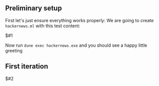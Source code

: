 ## Preliminary setup

First let's just ensure everything works properly: 
We are going to create `hackernews.ml` with this test content:

$#1

Now run `dune exec hackernews.exe` and you should see a happy little greeting 

## First iteration

$#2


